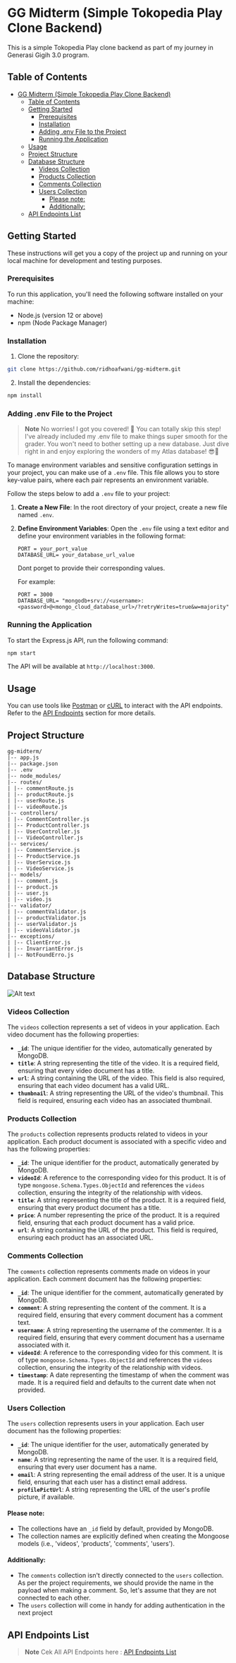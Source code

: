 # GG Midterm (Simple Tokopedia Play Clone Backend)

This is a simple Tokopedia Play clone backend as part of my journey in Generasi Gigih 3.0 program.

## Table of Contents

- [GG Midterm (Simple Tokopedia Play Clone Backend)](#gg-midterm-simple-tokopedia-play-clone-backend)
  - [Table of Contents](#table-of-contents)
  - [Getting Started](#getting-started)
    - [Prerequisites](#prerequisites)
    - [Installation](#installation)
    - [Adding .env File to the Project](#adding-env-file-to-the-project)
    - [Running the Application](#running-the-application)
  - [Usage](#usage)
  - [Project Structure](#project-structure)
  - [Database Structure](#database-structure)
    - [Videos Collection](#videos-collection)
    - [Products Collection](#products-collection)
    - [Comments Collection](#comments-collection)
    - [Users Collection](#users-collection)
      - [Please note:](#please-note)
      - [Additionally:](#additionally)
  - [API Endpoints List](#api-endpoints-list)

## Getting Started

These instructions will get you a copy of the project up and running on your local machine for development and testing purposes.

### Prerequisites

To run this application, you'll need the following software installed on your machine:

- Node.js (version 12 or above)
- npm (Node Package Manager)

### Installation

1. Clone the repository:

```bash
git clone https://github.com/ridhoafwani/gg-midterm.git
```

2. Install the dependencies:

```bash
npm install
```

### Adding .env File to the Project

> **Note**
> No worries! I got you covered! 🌟 You can totally skip this step! I've already included my .env file to make things super smooth for the grader. You won't need to bother setting up a new database. Just dive right in and enjoy exploring the wonders of my Atlas database! 😎🚀

To manage environment variables and sensitive configuration settings in your project, you can make use of a `.env` file. This file allows you to store key-value pairs, where each pair represents an environment variable.

Follow the steps below to add a `.env` file to your project:

1. **Create a New File**: In the root directory of your project, create a new file named `.env`.

2. **Define Environment Variables**: Open the `.env` file using a text editor and define your environment variables in the following format:

   ```plaintext
   PORT = your_port_value
   DATABASE_URL= your_database_url_value
   ```

   Dont porget to provide their corresponding values.

   For example:

   ```plaintext
   PORT = 3000
   DATABASE_URL= "mongodb+srv://<username>:<password>@<mongo_cloud_database_url>/?retryWrites=true&w=majority"
   ```

### Running the Application

To start the Express.js API, run the following command:

```bash
npm start
```

The API will be available at `http://localhost:3000`.

## Usage

You can use tools like [Postman](https://www.postman.com/) or [cURL](https://curl.se/) to interact with the API endpoints. Refer to the [API Endpoints](#api-endpoints) section for more details.

## Project Structure

```plaintext
gg-midterm/
|-- app.js
|-- package.json
|-- .env
|-- node_modules/
|-- routes/
| |-- commentRoute.js
| |-- productRoute.js
| |-- userRoute.js
| |-- videoRoute.js
|-- controllers/
| |-- CommentController.js
| |-- ProductController.js
| |-- UserController.js
| |-- VideoController.js
|-- services/
| |-- CommentService.js
| |-- ProductService.js
| |-- UserService.js
| |-- VideoService.js
|-- models/
| |-- comment.js
| |-- product.js
| |-- user.js
| |-- video.js
|-- validator/
| |-- commentValidator.js
| |-- productValidator.js
| |-- userValidator.js
| |-- videoValidator.js
|-- exceptions/
| |-- ClientError.js
| |-- InvarriantError.js
| |-- NotFoundErro.js
```

## Database Structure

![Alt text](<readme_asset/database design.png>)

### Videos Collection

The `videos` collection represents a set of videos in your application. Each video document has the following properties:

- **`_id`**: The unique identifier for the video, automatically generated by MongoDB.
- **`title`**: A string representing the title of the video. It is a required field, ensuring that every video document has a title.
- **`url`**: A string containing the URL of the video. This field is also required, ensuring that each video document has a valid URL.
- **`thumbnail`**: A string representing the URL of the video's thumbnail. This field is required, ensuring each video has an associated thumbnail.

### Products Collection

The `products` collection represents products related to videos in your application. Each product document is associated with a specific video and has the following properties:

- **`_id`**: The unique identifier for the product, automatically generated by MongoDB.
- **`videoId`**: A reference to the corresponding video for this product. It is of type `mongoose.Schema.Types.ObjectId` and references the `videos` collection, ensuring the integrity of the relationship with videos.
- **`title`**: A string representing the title of the product. It is a required field, ensuring that every product document has a title.
- **`price`**: A number representing the price of the product. It is a required field, ensuring that each product document has a valid price.
- **`url`**: A string containing the URL of the product. This field is required, ensuring each product has an associated URL.

### Comments Collection

The `comments` collection represents comments made on videos in your application. Each comment document has the following properties:

- **`_id`**: The unique identifier for the comment, automatically generated by MongoDB.
- **`comment`**: A string representing the content of the comment. It is a required field, ensuring that every comment document has a comment text.
- **`username`**: A string representing the username of the commenter. It is a required field, ensuring that every comment document has a username associated with it.
- **`videoId`**: A reference to the corresponding video for this comment. It is of type `mongoose.Schema.Types.ObjectId` and references the `videos` collection, ensuring the integrity of the relationship with videos.
- **`timestamp`**: A date representing the timestamp of when the comment was made. It is a required field and defaults to the current date when not provided.

### Users Collection

The `users` collection represents users in your application. Each user document has the following properties:

- **`_id`**: The unique identifier for the user, automatically generated by MongoDB.
- **`name`**: A string representing the name of the user. It is a required field, ensuring that every user document has a name.
- **`email`**: A string representing the email address of the user. It is a unique field, ensuring that each user has a distinct email address.
- **`profilePictUrl`**: A string representing the URL of the user's profile picture, if available.

#### Please note:

- The collections have an `_id` field by default, provided by MongoDB.
- The collection names are explicitly defined when creating the Mongoose models (i.e., 'videos', 'products', 'comments', 'users').

#### Additionally:

- The `comments` collection isn't directly connected to the `users` collection. As per the project requirements, we should provide the name in the payload when making a comment. So, let's assume that they are not connected to each other.
- The `users` collection will come in handy for adding authentication in the next project

## API Endpoints List

> **Note**
> Cek All API Endpoints here : [API Endpoints List](readme_asset/API/)
